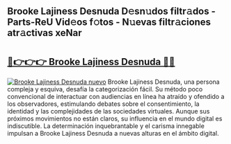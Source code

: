 ## Brooke Lajiness Desnuda D𝚎sn𝚞dos filtr𝚊dos - Parts-ReU Vid𝚎os f𝚘tos - N𝚞evas filtr𝚊ciones atr𝚊ctivas xeNar

# <h2><a href="http://mb72fqk.tromn.icu/?c=Brooke+Lajiness+Desnuda">🔗👉👉👉 Brooke Lajiness Desnuda 🔗🔗</a></h2>

[![Brooke Lajiness Desnuda nuevo](https://i.imgur.com/pEAQMta.gif)](http://mb72fqk.tromn.icu/?c=Brooke+Lajiness+Desnuda)
Brooke Lajiness Desnuda, una persona compleja y esquiva, desafía la categorización fácil. Su método poco convencional de interactuar con audiencias en línea ha atraído y ofendido a los observadores, estimulando debates sobre el consentimiento, la identidad y las complejidades de las sociedades virtuales. Aunque sus próximos movimientos no están claros, su influencia en el mundo digital es indiscutible. La determinación inquebrantable y el carisma innegable impulsan a Brooke Lajiness Desnuda a nuevas alturas en el ámbito digital.

